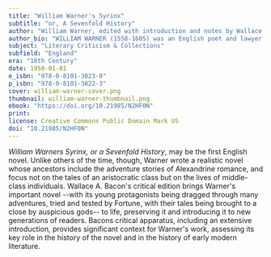 ```yaml
---
title: "William Warner's Syrinx"
subtitle: "or, A Sevenfold History"
author: "William Warner, edited with introduction and notes by Wallace A. Bacon"
author_bio: "WILLIAM WARNER (1558-1605) was an English poet and lawyer. WALLACE A. BACON (1914-2001) earned his PhD at the University of Michigan and an LL.D. from Emerson College. He taught early modern theater at Northwestern University for many years and founded what is now the Department of Performance Studies."
subject: "Literary Criticism & Collections"
subfield: "England"
era: "16th Century"
date: 1950-01-01
e_isbn: "978-0-8101-3823-0"
p_isbn: "978-0-8101-3822-3"
cover: william-warner-cover.png
thumbnail: william-warner-thumbnail.png
ebook: "https://doi.org/10.21985/N2HF0N"
print:
license: Creative Commons Public Domain Mark US
doi: "10.21985/N2HF0N"
---
```

_William Warners Syrinx, or a Sevenfold History_, may be the first English novel. Unlike others of the time, though, Warner wrote a realistic novel whose ancestors include the adventure stories of Alexandrine romance, and focus not on the tales of an aristocratic class but on the lives of middle-class individuals. Wallace A. Bacon's critical edition brings Warner's important novel --with its young protagonists being dragged through many adventures, tried and tested by Fortune, with their tales being brought to a close by auspicious gods-- to life, preserving it and introducing it to new generations of readers. Bacons critical apparatus, including an extensive introduction, provides significant context for Warner's work, assessing its key role in the history of the novel and in the history of early modern literature.
